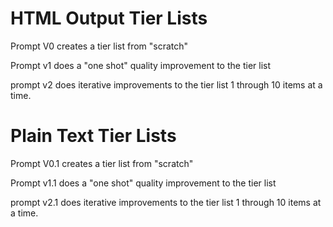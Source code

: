 # HTML Output Tier Lists

Prompt V0 creates a tier list from "scratch"

Prompt v1 does a "one shot" quality improvement to the tier list

prompt v2 does iterative improvements to the tier list 1 through 10 items at a time.




# Plain Text Tier Lists

Prompt V0.1 creates a tier list from "scratch"

Prompt v1.1 does a "one shot" quality improvement to the tier list

prompt v2.1 does iterative improvements to the tier list 1 through 10 items at a time.
